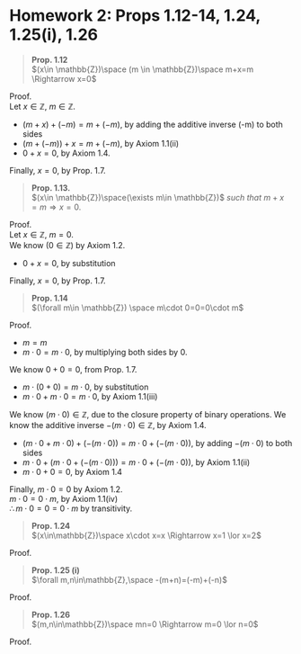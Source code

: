 # Homework 2: Props 1.12-14, 1.24, 1.25(i), 1.26

> **Prop. 1.12**  
> $(x\in \mathbb{Z})\space (m \in \mathbb{Z})\space m+x=m \Rightarrow x=0$

Proof.  
Let $x\in \mathbb{Z}$, $m\in \mathbb{Z}$.  
- $(m+x)+(-m)=m+(-m)$, by adding the additive inverse (-m) to both sides
- $(m+(-m))+x=m+(-m)$, by Axiom 1.1(ii)
- $0+x=0$, by Axiom 1.4.

Finally, $x=0$, by Prop. 1.7. 

> **Prop. 1.13.**  
> $(x\in \mathbb{Z})\space(\exists m\in \mathbb{Z})$ *such that* $m+x=m \Rightarrow x=0$.

Proof.  
Let $x\in \mathbb{Z}$, $m=0$.  
We know $(0\in \mathbb{Z})$ by Axiom 1.2.  
- $0+x=0$, by substitution

Finally, $x=0$, by Prop. 1.7.  

> **Prop. 1.14**  
> $(\forall m\in \mathbb{Z}) \space m\cdot 0=0=0\cdot m$

Proof.  
- $m=m$
- $m\cdot0=m\cdot 0$, by multiplying both sides by $0$.

We know $0+0=0$, from Prop. 1.7.  
- $m\cdot(0+0)=m\cdot 0$, by substitution
- $m\cdot 0 + m\cdot 0=m\cdot 0$, by Axiom 1.1(iii)

We know $(m\cdot 0)\in \mathbb{Z}$, due to the closure property of binary operations.
We know the additive inverse $-(m\cdot 0)\in \mathbb{Z}$, by Axiom 1.4.
- $(m\cdot 0+m\cdot 0)+(-(m\cdot 0))=m\cdot 0+(-(m\cdot 0))$, by adding $-(m\cdot 0)$ to both sides
- $m\cdot 0+(m\cdot 0+(-(m\cdot 0)))=m\cdot 0+(-(m\cdot 0))$, by Axiom 1.1(ii)
- $m\cdot 0+0=0$, by Axiom 1.4

Finally, $m\cdot 0=0$ by Axiom 1.2.  
$m\cdot 0=0\cdot m$, by Axiom 1.1(iv)  
$\therefore m\cdot 0=0=0\cdot m$ by transitivity.  

> **Prop. 1.24**  
> $(x\in\mathbb{Z})\space x\cdot x=x \Rightarrow x=1 \lor x=2$

Proof.

> **Prop. 1.25 (i)**  
> $\forall m,n\in\mathbb{Z},\space -(m+n)=(-m)+(-n)$ 

Proof.

> **Prop. 1.26**  
> $(m,n\in\mathbb{Z})\space mn=0 \Rightarrow m=0 \lor n=0$

Proof.